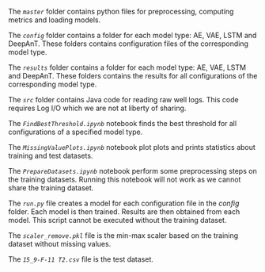 The _`master`_ folder contains python files for preprocessing, computing metrics and loading models.

The _`config`_ folder contains a folder for each model type: AE, VAE, LSTM and DeepAnT. These folders contains configuration files of the corresponding model type.

The _`results`_ folder contains a folder for each model type: AE, VAE, LSTM and DeepAnT. These folders contains the results for all configurations of the corresponding model type.

The _`src`_ folder contains Java code for reading raw well logs. This code requires Log I/O which we are not at liberty of sharing.

The _`FindBestThreshold.ipynb`_ notebook finds the best threshold for all configurations of a specified model type.

The _`MissingValuePlots.ipynb`_ notebook plot plots and prints statistics about training and test datasets.

The _`PrepareDatasets.ipynb`_ notebook perform some preprocessing steps on the training datasets. Running this notebook will not work as we cannot share the training dataset.

The _`run.py`_ file creates a model for each configuration file in the _config_ folder. Each model is then trained. Results are then obtained from each model. This script cannot be executed without the training dataset.

The _`scaler_remove.pkl`_ file is the min-max scaler based on the training dataset without missing values.

The _`15_9-F-11 T2.csv`_ file is the test dataset.


